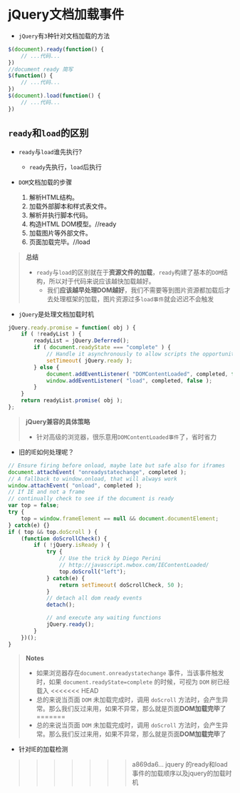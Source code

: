 # jQuery文档加载事件

- `jQuery`有`3`种针对文档加载的方法

```javascript
$(document).ready(function() {
    // ...代码...
})
//document ready 简写
$(function() {
    // ...代码...
})
$(document).load(function() {
    // ...代码...
})
```

## `ready`和`load`的区别
- `ready`与`load`谁先执行?
   - `ready`先执行，`load`后执行

- `DOM`文档加载的步骤
    1. 解析HTML结构。
    2. 加载外部脚本和样式表文件。
    3. 解析并执行脚本代码。
    4. 构造HTML DOM模型。//ready
    5. 加载图片等外部文件。
    6. 页面加载完毕。//load   

> **总结**
> - `ready`与`load`的区别就在于**资源文件的加载**，`ready`构建了基本的`DOM`结构，所以对于代码来说应该越快加载越好。    
>     - 我们**应该越早处理DOM越好**，我们不需要等到图片资源都加载后才去处理框架的加载，图片资源过多`load事件`就会迟迟不会触发

- `jQuery`是处理文档加载时机

```javascript
jQuery.ready.promise = function( obj ) {
    if ( !readyList ) {
        readyList = jQuery.Deferred();
        if ( document.readyState === "complete" ) {
            // Handle it asynchronously to allow scripts the opportunity to delay ready
            setTimeout( jQuery.ready );
        } else {
            document.addEventListener( "DOMContentLoaded", completed, false );
            window.addEventListener( "load", completed, false );
        }
    }
    return readyList.promise( obj );
};
```

> **jQuery兼容的具体策略**
> - 针对高级的浏览器，很乐意用`DOMContentLoaded事件`了，省时省力

- 旧的IE如何处理呢？

```javascript
// Ensure firing before onload, maybe late but safe also for iframes
document.attachEvent( "onreadystatechange", completed );
// A fallback to window.onload, that will always work
window.attachEvent( "onload", completed );
// If IE and not a frame
// continually check to see if the document is ready
var top = false;
try {
    top = window.frameElement == null && document.documentElement;
} catch(e) {}
if ( top && top.doScroll ) {
    (function doScrollCheck() {
        if ( !jQuery.isReady ) {
            try {
                // Use the trick by Diego Perini
                // http://javascript.nwbox.com/IEContentLoaded/
                top.doScroll("left");
            } catch(e) {
                return setTimeout( doScrollCheck, 50 );
            }
            // detach all dom ready events
            detach();

            // and execute any waiting functions
            jQuery.ready();
        }
    })();
}
```

> **Notes**
> - 如果浏览器存在`document.onreadystatechange` 事件，当该事件触发时，如果 `document.readyState=complete` 的时候，可视为 `DOM` 树已经载入
<<<<<<< HEAD
> - 总的来说当页面 `DOM` 未加载完成时，调用 `doScroll` 方法时，会产生异常。那么我们反过来用，如果不异常，那么就是页面**DOM加载完毕**了 
=======
> - 总的来说当页面 `DOM` 未加载完成时，调用 `doScroll` 方法时，会产生异常。那么我们反过来用，如果不异常，那么就是页面**DOM加载完毕**了 

- 针对IE的加载检测

>>>>>>> a869da6... jquery 的ready和load事件的加载顺序以及jquery的加载时机
